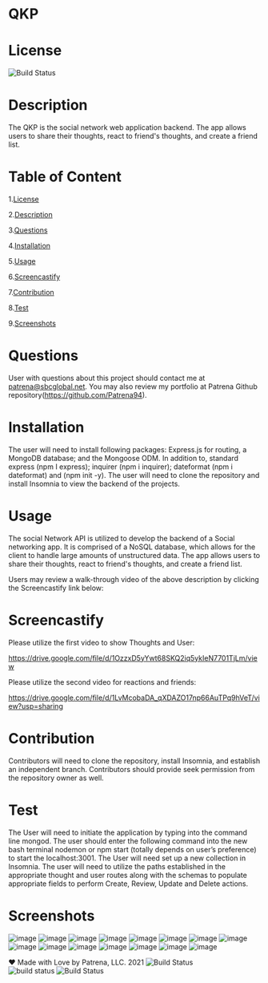 # QKP

# License
   
![Build Status](https://img.shields.io/github/license/patrena94/QKP)  


 # Description
 The QKP is the social network web application backend. The app allows users to share their thoughts, react to friend's thoughts, and create a friend list.


 # Table of Content 
 1.[License](#License)

 2.[Description](#Description)

 3.[Questions](#Questions)

 4.[Installation](#Installation)

 5.[Usage](#Usage)

 6.[Screencastify](#Screencastify)

 7.[Contribution](#Contribution)

 8.[Test](#Test)

 9.[Screenshots](#Screenshots)

 # Questions  

 User with questions about this project should contact me at patrena@sbcglobal.net.  You may also review my portfolio at Patrena Github repository(https://github.com/Patrena94).
 

 
# Installation
 The user will need to install following packages: Express.js for routing, a MongoDB database; and the Mongoose ODM.  In addition to, standard express (npm I express); inquirer (npm i inquirer); dateformat (npm i dateformat) and (npm init -y).  The user will need to clone the repository and install Insomnia to view the backend of the projects.  

# Usage
The social Network API is utilized to develop the backend of a Social networking app. It is comprised of a NoSQL database, which allows for the client to handle large amounts of unstructured data.  The app allows users to share their thoughts, react to friend's thoughts, and create a friend list.

Users may review a walk-through video of the above description by clicking the Screencastify link below:

# Screencastify
Please utilize the first video to show Thoughts and User:

https://drive.google.com/file/d/1OzzxD5yYwt68SKQ2iq5ykIeN7701TjLm/view

Please utilize the second video for reactions and friends:

https://drive.google.com/file/d/1LvMcobaDA_qXDAZO17np66AuTPq9hVeT/view?usp=sharing

  
# Contribution

Contributors will need to clone the repository, install Insomnia, and establish an independent branch.  Contributors should provide seek permission from the repository owner as well. 

# Test
The User will need to initiate the application by typing into the command line mongod.  The user should enter the following command into the new bash terminal nodemon or npm start (totally depends on user’s preference) to start the localhost:3001. The User will need set up a new collection in Insomnia.  The user will need to utilize the paths established in the appropriate thought and user routes along with the schemas to populate appropriate fields to perform Create, Review, Update and Delete actions. 

# Screenshots
![image](https://user-images.githubusercontent.com/83892241/134098599-143ad2ba-af43-4555-95dd-7f4302669548.png)
![image](https://user-images.githubusercontent.com/83892241/134098611-75aeda0f-5a9c-4b86-bae8-ee0f7a6a4c4c.png)
![image](https://user-images.githubusercontent.com/83892241/134098623-30745b6b-f7c3-4d1e-af76-8f77e4858a7c.png)
![image](https://user-images.githubusercontent.com/83892241/134098638-7d07c9bf-bf1e-4a93-9534-935eae312a04.png)
![image](https://user-images.githubusercontent.com/83892241/134098645-49eeb88b-075b-40e9-9c76-d8c2f3f8ac72.png)
![image](https://user-images.githubusercontent.com/83892241/134098828-774690f0-6d36-4465-9ecd-6b3693d6a668.png)
![image](https://user-images.githubusercontent.com/83892241/134098845-b707ed78-3277-4361-acc1-4fc04283dcb7.png)
![image](https://user-images.githubusercontent.com/83892241/134098894-c2b7bd74-619c-411e-98aa-7f1385ed00e9.png)
![image](https://user-images.githubusercontent.com/83892241/134098965-31c76a7a-ed69-4427-834c-a6f4cc4b25d4.png)
![image](https://user-images.githubusercontent.com/83892241/134098987-c7e9ab1b-2347-475d-ab90-80d7c86385c4.png)
![image](https://user-images.githubusercontent.com/83892241/134099135-962d4c7c-1ed5-4189-aa84-7f0f5f913d25.png)
![image](https://user-images.githubusercontent.com/83892241/134099187-1dbf1e0b-518f-4dd3-bf1c-0a88d9b2e602.png)
![image](https://user-images.githubusercontent.com/83892241/134099584-d00b99d5-61cf-4911-8d2b-d7489a1c9a8b.png)
![image](https://user-images.githubusercontent.com/83892241/134099595-77f86862-0205-4452-af94-989d547936d7.png)
![image](https://user-images.githubusercontent.com/83892241/134099621-b2bf06e5-910e-4380-8072-5831478ba9d2.png)


❤️ Made with Love by Patrena, LLC. 2021
![Build Status](https://img.shields.io/github/languages/top/Patrena94/Smith-Corporation-Work-Scheduler)  
![build status](https://img.shields.io/github/languages/top/Patrena94/Mobile-Drive-in-Theater)
![Build Status](https://img.shields.io/github/languages/top/Patrena94/Multi-City-Weather-Dashboard)
 